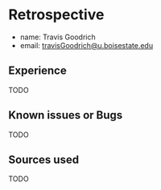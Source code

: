 # Retrospective

- name: Travis Goodrich
- email: travisGoodrich@u.boisestate.edu

## Experience

TODO

## Known issues or Bugs

TODO

## Sources used

TODO
